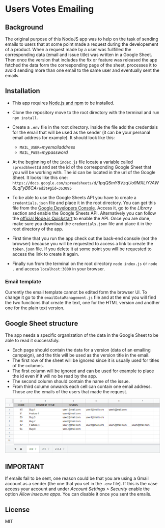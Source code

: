 # Users Votes Emailing

## Background

The original purpose of this NodeJS app was to help on the task of sending emails to users that at some point made a request during the developement of a product.
When a request made by a user was fullfilled the corresponding data (email and issue title) was written in a Google Sheet.
Then once the version that includes the fix or feature was released the app fetched the data form the corresponding page of the sheet, processes it to avoid sending more than one email to the same user and eventually sent the emails.

## Installation

* This app requires [Node.js and npm](https://docs.npmjs.com/downloading-and-installing-node-js-and-npm) to be installed.

* Clone the repository move to the root directory with the terminal and run `npm install`.

* Create a `.env` file in the root directory. Inside the file add the credentials for the email that will be used as the sender (it can be your personal email address for example). It should look like this:
  * `MAIL_USER=`*myemailaddress*
  * `MAIL_PASS=`*mypassword*

* At the beginning of the `index.js` file locate a variable called `spreadSheetId` and set the id of the corresponding Google Sheet that you will be working with. The id can be located in the url of the Google Sheet. It looks like this one:
`https://docs.google.com/spreadsheets/d/`*1pqQSmY8VzqUo9MXLiY7AW6LqFyB6CA*`/edit#gid=363095`

* To be able to use the Google Sheets API you have to create a `credentials.json` file and place it in the root directory. You can get this file from the [Google Developers Console](https://console.developers.google.com/). Access it, go to the *Library* section and enable the Google Sheets API. Alternatively you can follow the [official Node.js Quickstart](https://developers.google.com/sheets/api/quickstart/nodejs) to enable the API. Once you are done, make sure you download the `credentials.json` file and place it in the root directory of the app.

* First time that you run the app check out the back-end console (not the browser) because you will be requested to access a link to create the `token.json` file. If you delete it at some point you will be requested to access the link to create it again.

* Finally run from the terminal on the root directory `node index.js` or `node .` and access `localhost:3000` in your browser.

### Email template

Currently the email template cannot be edited form the browser UI. 
To change it go to the `emailDataManagement.js` file and at the end you will find the two functions that create the text, one for the HTML version and another one for the plain text version.

## Google Sheet structure

The app needs a specific organization of the data in the Google Sheet to be able to read it successfuly.

* Each page should contain the data for a version (data of an emailing campaign), and the title will be used as the version title in the email.
* The first row of the sheet will be ignored since it is usually used for titles of the columns.
* The first column will be ignored and can be used for example to place the id even if it will no be read by the app.
* The second column should contain the name of the issue.
* From third column onwards each cell can contain one email address. Those are the emails of the users that made the request.

![Example of the organization of a Google Sheet for the app](https://github.com/juanramoncarceles/users-votes-emailing/blob/master/other_resources/docs/UserVotesEmailing_googleSheetSample.png "Google Sheet structure")

## IMPORTANT

If emails fail to be sent, one reason could be that you are using a Gmail account as a sender (the one that you set in the `.env` file). If this is the case access your account and under *Account Settings > Security* enable the option *Allow insecure apps*. You can disable it once you sent the emails.

## License

MIT
